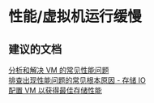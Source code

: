 <properties
    pageTitle="性能/虚拟机运行缓慢"
    description="性能/虚拟机运行缓慢"
    service="microsoft.compute"
    resource="virtualmachines"
    authors="aashu"
    displayOrder=""
    selfHelpType="generic"
    supportTopicIds="32411877"
    resourceTags="linux"
    productPesIds="15571"
    cloudEnvironments="public"
/>


# 性能/虚拟机运行缓慢


## **建议的文档**
[分析和解决 VM 的常见性能问题](https://support.microsoft.com/kb/3150851)<br>
[排查出现性能问题的常见根本原因 - 存储 IO](http://go.microsoft.com/fwlink/?LinkId=698284)<br>
[配置 VM 以获得最佳存储性能](http://go.microsoft.com/fwlink/?LinkId=698475)



<!--HONumber=Jul16_HO4-->


